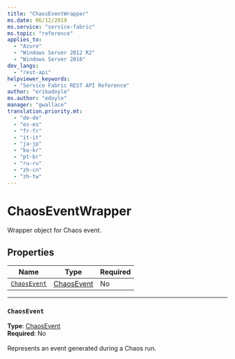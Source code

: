 ```yaml
---
title: "ChaosEventWrapper"
ms.date: 06/12/2019
ms.service: "service-fabric"
ms.topic: "reference"
applies_to: 
  - "Azure"
  - "Windows Server 2012 R2"
  - "Windows Server 2016"
dev_langs: 
  - "rest-api"
helpviewer_keywords: 
  - "Service Fabric REST API Reference"
author: "erikadoyle"
ms.author: "edoyle"
manager: "gwallace"
translation.priority.mt: 
  - "de-de"
  - "es-es"
  - "fr-fr"
  - "it-it"
  - "ja-jp"
  - "ko-kr"
  - "pt-br"
  - "ru-ru"
  - "zh-cn"
  - "zh-tw"
---
```

# ChaosEventWrapper

Wrapper object for Chaos event.

## Properties
| Name | Type | Required |
| --- | --- | --- |
| [`ChaosEvent`](#chaosevent) | [ChaosEvent](sfclient-v65-model-chaosevent.md) | No |

____
### `ChaosEvent`
__Type__: [ChaosEvent](sfclient-v65-model-chaosevent.md) <br/>
__Required__: No<br/>
<br/>
Represents an event generated during a Chaos run.
